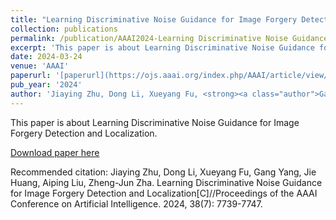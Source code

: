 ```yaml
---
title: "Learning Discriminative Noise Guidance for Image Forgery Detection and Localization"
collection: publications
permalink: /publication/AAAI2024-Learning Discriminative Noise Guidance for Image Forgery Detection and Localization 
excerpt: 'This paper is about Learning Discriminative Noise Guidance for Image Forgery Detection and Localization.'
date: 2024-03-24
venue: 'AAAI'
paperurl: '[paperurl](https://ojs.aaai.org/index.php/AAAI/article/view/28608)'
pub_year: '2024'
author: 'Jiaying Zhu, Dong Li, Xueyang Fu, <strong><a class="author">Gang Yang</a></strong>, Jie Huang, Aiping Liu, Zheng-Jun Zha'
---
```

This paper is about Learning Discriminative Noise Guidance for Image Forgery Detection and Localization.

[Download paper here](https://ojs.aaai.org/index.php/AAAI/article/view/28608)

Recommended citation: Jiaying Zhu, Dong Li, Xueyang Fu, Gang Yang, Jie Huang, Aiping Liu, Zheng-Jun Zha. Learning Discriminative Noise Guidance for Image Forgery Detection and Localization[C]//Proceedings of the AAAI Conference on Artificial Intelligence. 2024, 38(7): 7739-7747.
